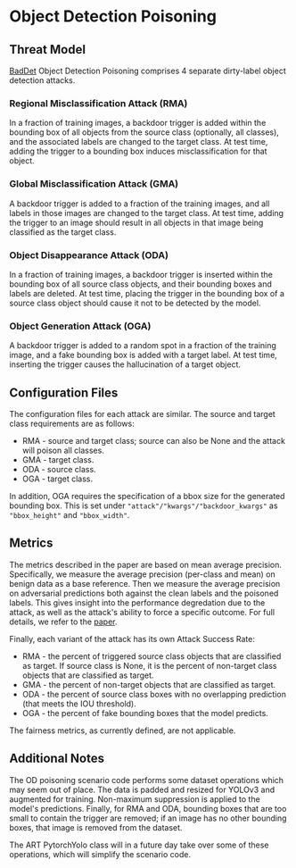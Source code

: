 # Object Detection Poisoning

## Threat Model
[BadDet](https://arxiv.org/pdf/2205.14497.pdf) Object Detection Poisoning comprises 4 separate dirty-label object detection attacks.  

### Regional Misclassification Attack (RMA)

In a fraction of training images, a backdoor trigger is added within the bounding box of all objects from the source class (optionally, all classes), and the associated labels are changed to the target class.  At test time, adding the trigger to a bounding box induces misclassification for that object.

### Global Misclassification Attack (GMA)

A backdoor trigger is added to a fraction of the training images, and all labels in those images are changed to the target class.  At test time, adding the trigger to an image should result in all objects in that image being classified as the target class.

### Object Disappearance Attack (ODA)

In a fraction of training images, a backdoor trigger is inserted within the bounding box of all source class objects, and their bounding boxes and labels are deleted.  At test time, placing the trigger in the bounding box of a source class object should cause it not to be detected by the model.

### Object Generation Attack (OGA)

A backdoor trigger is added to a random spot in a fraction of the training image, and a fake bounding box is added with a target label.  At test time, inserting the trigger causes the hallucination of a target object.




## Configuration Files

The configuration files for each attack are similar.  The source and target class requirements are as follows:
- RMA - source and target class; source can also be None and the attack will poison all classes.
- GMA - target class.
- ODA - source class.
- OGA - target class.

In addition, OGA requires the specification of a bbox size for the generated bounding box.
This is set under ```"attack"/"kwargs"/"backdoor_kwargs"``` as ```"bbox_height"``` and ```"bbox_width"```.


## Metrics

The metrics described in the paper are based on mean average precision.  Specifically, we measure the average precision (per-class and mean) on benign data as a base reference.  Then we measure the average precision on adversarial predictions both against the clean labels and the poisoned labels.  This gives insight into the performance degredation due to the attack, as well as the attack's ability to force a specific outcome.  For full details, we refer to the [paper](https://arxiv.org/pdf/2205.14497.pdf).

Finally, each variant of the attack has its own Attack Success Rate:
- RMA - the percent of triggered source class objects that are classified as target.  If source class is None, it is the percent of non-target class objects that are classified as target.
- GMA - the percent of non-target objects that are classified as target.
- ODA - the percent of source class boxes with no overlapping prediction (that meets the IOU threshold).
- OGA - the percent of fake bounding boxes that the model predicts.

The fairness metrics, as currently defined, are not applicable.


## Additional Notes

The OD poisoning scenario code performs some dataset operations which may seem out of place.  The data is padded and resized for YOLOv3 and augmented for training.  Non-maximum suppression is applied to the model's predictions.  Finally, for RMA and ODA, bounding boxes that are too small to contain the trigger are removed; if an image has no other bounding boxes, that image is removed from the dataset.  

The ART PytorchYolo class will in a future day take over some of these operations, which will simplify the scenario code.